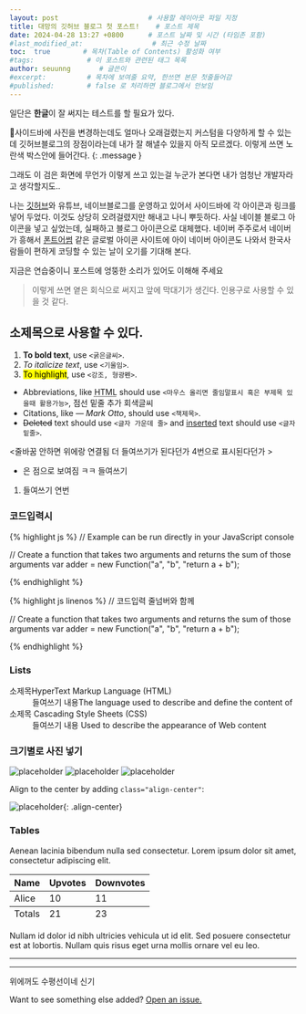 ```yaml
---
layout: post                      # 사용할 레이아웃 파일 지정
title: 대망의 깃허브 블로그 첫 포스트!    # 포스트 제목
date: 2024-04-28 13:27 +0800      # 포스트 날짜 및 시간 (타임존 포함)
#last_modified_at:                 # 최근 수정 날짜
toc:  true        # 목차(Table of Contents) 활성화 여부
#tags:             # 이 포스트와 관련된 태그 목록
author: seuunng       # 글쓴이
#excerpt:          # 목차에 보여줄 요약, 한쓰면 본문 첫줄들어감
#published:        # false 로 처리하면 블로그에서 안보임
---
```

일단은 **한글**이 잘 써지는 테스트를 할 필요가 있다.


사이드바에 사진을 변경하는데도 얼마나 오래걸렸는지
커스텀을 다양하게 할 수 있는데 깃허브블로그의 장점이라는데
내가 잘 해낼수 있을지 아직 모르겠다. 
이렇게 쓰면 노란색 박스안에 들어간다.
{: .message } 

그래도 이 검은 화면에 무언가 이렇게 쓰고 있는걸
누군가 본다면 내가 엄청난 개발자라고 생각할지도..

나는 [깃허브](https://github.com/seuunng)와  유튜브, 네이브블로그를 운영하고 있어서
사이드바에 각 아이콘과 링크를 넣어 두었다. 
이것도 상당히 오려걸렸지만 해내고 나니 뿌듯하다.
사실 네이블 블로그 아이콘을 넣고 싶었는데,
실패하고 블로그 아이콘으로 대체했다. 
네이버 주주로서 네이버가 흥해서 <a href="https://fontawesome.com/">폰트어썸</a> 같은 글로벌 아이콘 사이트에 아이 
네이버 아이콘도 나와서 한국사람들이 편하게 코딩할 수 있는 날이 오기를 기대해 본다. 

지금은 연습중이니 포스트에 엉뚱한 소리가 있어도 이해해 주세요

> 이렇게 쓰면 옅은 회식으로 써지고 앞에 막대기가 생긴다. 인용구로 사용할 수 있을 것 같다.

## 소제목으로 사용할 수 있다. 

1. **To bold text**, use `<굵은글씨>`.
2. *To italicize text*, use `<기울임>`.
3.  <mark>To highlight</mark>, use `<강조, 형광펜>`.
- Abbreviations, like <abbr title="HyperText Markup Langage">HTML</abbr> should use `<마우스 올리면 줄임말표시 혹은 부제목 있을때 활용가능>`, 점선 밑줄 추가 회색글씨
- Citations, like <cite>&mdash; Mark Otto</cite>, should use `<책제목>`.
- <del>Deleted</del> text should use `<글자 가운데 줄>` and <ins>inserted</ins> text should use `<글자 밑줄>`.

<줄바꿈 안하면 위에랑 연결됨 더 들여쓰기가 된다던가
4번으로 표시된다던가 >
- 은 점으로 보여짐 ㅋㅋ 들여쓰기
1. 들여쓰기 연번


### 코드입력시

{% highlight js %}
// Example can be run directly in your JavaScript console

// Create a function that takes two arguments and returns the sum of those arguments
var adder = new Function("a", "b", "return a + b");


{% endhighlight %}

{% highlight js linenos %}
// 코드입력 줄넘버와 함께

// Create a function that takes two arguments and returns the sum of those arguments
var adder = new Function("a", "b", "return a + b");

{% endhighlight %}

### Lists
<dl>
  <dt>소제목HyperText Markup Language (HTML)</dt>
  <dd>들여쓰기 내용The language used to describe and define the content of </dd>

  <dt>소제목 Cascading Style Sheets (CSS)</dt>
  <dd>들여쓰기 내용 Used to describe the appearance of Web content</dd>

</dl>

### 크기별로 사진 넣기

![placeholder](http://placehold.it/800x400 "Large example image")
![placeholder](http://placehold.it/400x200 "Medium example image")
![placeholder](http://placehold.it/200x200 "Small example image")

Align to the center by adding `class="align-center"`:

![placeholder](http://placehold.it/400x200 "Medium example image"){: .align-center}

### Tables

Aenean lacinia bibendum nulla sed consectetur. Lorem ipsum dolor sit amet, consectetur adipiscing elit.

<table>
  <thead>
    <tr>
      <th>Name</th>
      <th>Upvotes</th>
      <th>Downvotes</th>
    </tr>
  </thead>
  <tfoot>
    <tr>
      <td>Totals</td>
      <td>21</td>
      <td>23</td>
    </tr>
  </tfoot>
  <tbody>
    <tr>
      <td>Alice</td>
      <td>10</td>
      <td>11</td>
    </tr>
  </tbody>
</table>

Nullam id dolor id nibh ultricies vehicula ut id elit. Sed posuere consectetur est at lobortis. Nullam quis risus eget urna mollis ornare vel eu leo.

-----
<hr/> 위에꺼도 수평선이네 신기

Want to see something else added? <a href="https://github.com/vszhub/not-pure-poole/issues/new">Open an issue.</a>

